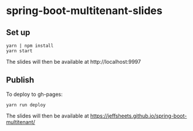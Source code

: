 # spring-boot-multitenant-slides

## Set up

```
yarn | npm install
yarn start
```

The slides will then be available at http://localhost:9997

## Publish

To deploy to gh-pages:

```
yarn run deploy
```

The slides will then be available at https://jeffsheets.github.io/spring-boot-multitenant/

